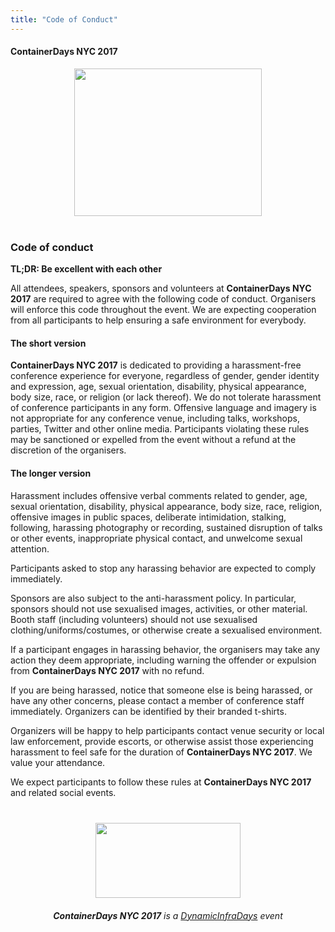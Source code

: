 ```yaml
---
title: "Code of Conduct"
---
```


<style>
#footer {
   display: none;
   }
</style>

#### ContainerDays NYC 2017

<img src="http://dynamicinfradays.org/events/2017-nyc/img/2017-nyc-logo.png" height="236" width="300" style="margin: 10px auto 40px auto; display: block;">

### Code of conduct

**TL;DR: Be excellent with each other**

All attendees, speakers, sponsors and volunteers at **ContainerDays NYC 2017** are required to agree with the following code of conduct. Organisers will enforce this code throughout the event. We are expecting cooperation from all participants to help ensuring a safe environment for everybody.

#### The short version

**ContainerDays NYC 2017** is dedicated to providing a harassment-free conference experience for everyone, regardless of gender, gender identity and expression, age, sexual orientation, disability, physical appearance, body size, race, or religion (or lack thereof). We do not tolerate harassment of conference participants in any form. Offensive language and imagery is not appropriate for any conference venue, including talks, workshops, parties, Twitter and other online media. Participants violating these rules may be sanctioned or expelled from the event without a refund at the discretion of the organisers.

#### The longer version

Harassment includes offensive verbal comments related to gender, age, sexual orientation, disability, physical appearance, body size, race, religion, offensive images in public spaces, deliberate intimidation, stalking, following, harassing photography or recording, sustained disruption of talks or other events, inappropriate physical contact, and unwelcome sexual attention.

Participants asked to stop any harassing behavior are expected to comply immediately.

Sponsors are also subject to the anti-harassment policy. In particular, sponsors should not use sexualised images, activities, or other material. Booth staff (including volunteers) should not use sexualised clothing/uniforms/costumes, or otherwise create a sexualised environment.

If a participant engages in harassing behavior, the organisers may take any action they deem appropriate, including warning the offender or expulsion from **ContainerDays NYC 2017** with no refund.

If you are being harassed, notice that someone else is being harassed, or have any other concerns, please contact a member of conference staff immediately. Organizers can be identified by their branded t-shirts.

Organizers will be happy to help participants contact venue security or local law enforcement, provide escorts, or otherwise assist those experiencing harassment to feel safe for the duration of **ContainerDays NYC 2017**. We value your attendance.

We expect participants to follow these rules at **ContainerDays NYC 2017** and related social events.

<img src="http://dynamicinfradays.org/img/logo.png" height="120" width="232" style="margin: 40px auto 20px auto; display: block;">

<div style="text-align: center; display: block;"><em><strong>ContainerDays NYC 2017</strong> is a <a href="http://dynamicinfradays.org">DynamicInfraDays</a> event</em></div>
